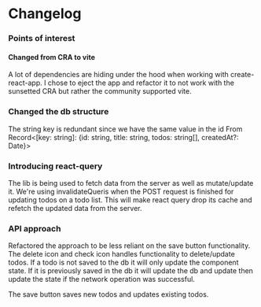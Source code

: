 # Changelog

### Points of interest

#### Changed from CRA to vite

A lot of dependencies are hiding under the hood when working with create-react-app. I chose to eject the app and refactor it to not work with the sunsetted CRA but rather the community supported vite.

### Changed the db structure

The string key is redundant since we have the same value in the id
From Record<[key: string]: {id: string, title: string, todos: string[], createdAt?: Date}>

### Introducing react-query

The lib is being used to fetch data from the server as well as mutate/update it.
We're using invalidateQueris when the POST request is finished for updating todos on a todo list. This will make react query drop its cache and refetch the updated data from the server.

### API approach

Refactored the approach to be less reliant on the save button functionality. The delete icon and check icon handles functionality to delete/update todos. If a todo is not saved to the db it will only update the component state. If it is previously saved in the db it will update the db and update then update the state if the network operation was successful.

The save button saves new todos and updates existing todos.
